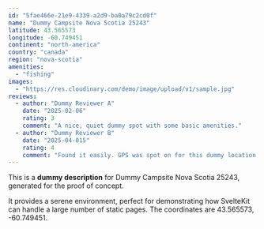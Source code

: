 ```yaml
---
id: "5fae466e-21e9-4339-a2d9-ba0a79c2cd0f"
name: "Dummy Campsite Nova Scotia 25243"
latitude: 43.565573
longitude: -60.749451
continent: "north-america"
country: "canada"
region: "nova-scotia"
amenities:
  - "fishing"
images:
  - "https://res.cloudinary.com/demo/image/upload/v1/sample.jpg"
reviews:
  - author: "Dummy Reviewer A"
    date: "2025-02-06"
    rating: 3
    comment: "A nice, quiet dummy spot with some basic amenities."
  - author: "Dummy Reviewer B"
    date: "2025-04-015"
    rating: 4
    comment: "Found it easily. GPS was spot on for this dummy location."
---
```


This is a **dummy description** for Dummy Campsite Nova Scotia 25243, generated for the proof of concept.

It provides a serene environment, perfect for demonstrating how SvelteKit can handle a large number of static pages. The coordinates are 43.565573, -60.749451.
